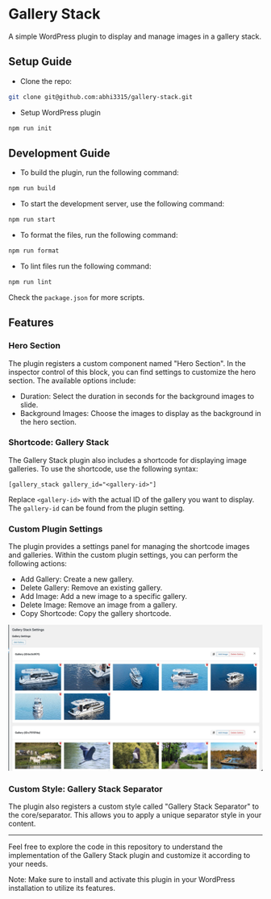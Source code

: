 # Gallery Stack

A simple WordPress plugin to display and manage images in a gallery stack.

## Setup Guide

- Clone the repo:

```bash
git clone git@github.com:abhi3315/gallery-stack.git
```

- Setup WordPress plugin

```bash
npm run init
```

## Development Guide

- To build the plugin, run the following command:

```bash
npm run build
```

- To start the development server, use the following command:

```bash
npm run start
```

- To format the files, run the following command:

```bash
npm run format
```

- To lint files run the following command:

```bash
npm run lint
```

Check the `package.json` for more scripts.

## Features

### Hero Section

The plugin registers a custom component named "Hero Section". In the inspector control of this block, you can find settings to customize the hero section. The available options include:

- Duration: Select the duration in seconds for the background images to slide.
- Background Images: Choose the images to display as the background in the hero section.

### Shortcode: Gallery Stack

The Gallery Stack plugin also includes a shortcode for displaying image galleries. To use the shortcode, use the following syntax:

```text
[gallery_stack gallery_id="<gallery-id>"]
```

Replace `<gallery-id>` with the actual ID of the gallery you want to display. The `gallery-id` can be found from the plugin setting.

### Custom Plugin Settings

The plugin provides a settings panel for managing the shortcode images and galleries. Within the custom plugin settings, you can perform the following actions:

- Add Gallery: Create a new gallery.
- Delete Gallery: Remove an existing gallery.
- Add Image: Add a new image to a specific gallery.
- Delete Image: Remove an image from a gallery.
- Copy Shortcode: Copy the gallery shortcode.

![image](./assets/images/settings-screenshot.JPEG)

### Custom Style: Gallery Stack Separator

The plugin also registers a custom style called "Gallery Stack Separator" to the core/separator. This allows you to apply a unique separator style in your content.

---

Feel free to explore the code in this repository to understand the implementation of the Gallery Stack plugin and customize it according to your needs.

Note: Make sure to install and activate this plugin in your WordPress installation to utilize its features.
